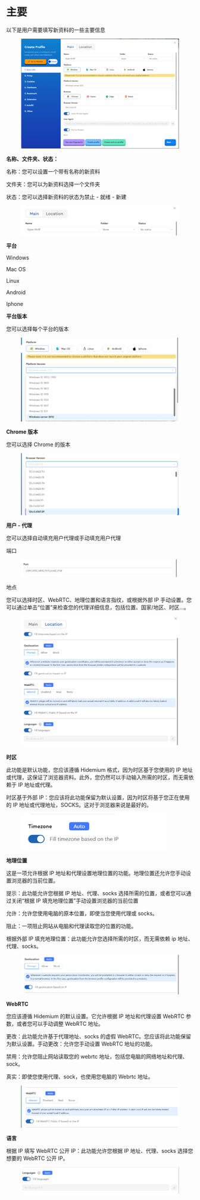 # 主要

以下是用户需要填写新资料的一些主要信息

<figure><img src="../../.gitbook/assets/image (111).png" alt=""><figcaption></figcaption></figure>

**名称、文件夹、状态：**

名称：您可以设置一个带有名称的新资料

文件夹：您可以为新资料选择一个文件夹

状态：您可以选择新资料的状态为禁止 - 就绪 - 新建

<figure><img src="../../.gitbook/assets/image (112).png" alt=""><figcaption></figcaption></figure>

**平台**&#x20;

Windows&#x20;

Mac OS&#x20;

Linux&#x20;

Android

Iphone



**平台版本**&#x20;

您可以选择每个平台的版本

<figure><img src="../../.gitbook/assets/image (113).png" alt=""><figcaption></figcaption></figure>

**Chrome 版本**&#x20;

您可以选择 Chrome 的版本

<figure><img src="../../.gitbook/assets/image (114).png" alt=""><figcaption></figcaption></figure>

**用户 - 代理**&#x20;

您可以选择自动填充用户代理或手动填充用户代理



端口&#x20;

<figure><img src="../../.gitbook/assets/image (115).png" alt=""><figcaption></figcaption></figure>

地点

&#x20;您可以选择时区、WebRTC、地理位置和语言指纹，或根据外部 IP 手动设置。您可以通过单击“位置”来检查您的代理详细信息，包括位置、国家/地区、时区...。

<figure><img src="../../.gitbook/assets/image (116).png" alt=""><figcaption></figcaption></figure>

**时区**&#x20;

此功能是默认功能，您应该遵循 Hidemium 格式，因为时区基于您使用的 IP 地址或代理，这保证了浏览器资料。此外，您仍然可以手动输入所需的时区，而无需依赖于 IP 地址或代理。

时区基于外部 IP：您应该将此功能保留为默认设置，因为时区将基于您正在使用的 IP 地址或代理地址，SOCKS。这对于浏览器来说是最好的。

<figure><img src="../../.gitbook/assets/image (117).png" alt=""><figcaption></figcaption></figure>

**地理位置**

这是一项允许根据 IP 地址和代理设置地理位置的功能。地理位置还允许您手动设置浏览器的当前位置。

提示：此功能允许您根据 IP 地址、代理、socks 选择所需的位置，或者您可以通过关闭“根据 IP 填充地理位置”手动设置浏览器的当前位置

允许：允许您使用电脑的原本位置，即使当您使用代理或 socks。

阻止：一项阻止网站从电脑和代理读取您的位置的功能。

根据外部 IP 填充地理位置：此功能允许您选择所需的时区，而无需依赖 ip 地址、代理、socks。

<figure><img src="../../.gitbook/assets/image (118).png" alt=""><figcaption></figcaption></figure>

**WebRTC**&#x20;

您应该遵循 Hidemium 的默认设置。它允许根据 IP 地址和代理设置 WebRTC 参数，或者您可以手动调整 WebRTC 地址。

更改：此功能允许基于代理地址、socks 的虚假 WebRTC。您应该将此功能保留为默认设置。手动更改：允许您手动设置 WebRTC 地址的功能。

禁用：允许您阻止网站读取您的 webrtc 地址，包括您电脑的网络地址和代理、sock。

真实：即使您使用代理、sock，也使用您电脑的 Webrtc 地址。

<figure><img src="../../.gitbook/assets/image (119).png" alt=""><figcaption></figcaption></figure>

**语言**

&#x20;根据 IP 填写 WebRTC 公开 IP：此功能允许您根据 IP 地址、代理、socks 选择您想要的 WebRTC 公开 IP。

<figure><img src="../../.gitbook/assets/image (120).png" alt=""><figcaption></figcaption></figure>
